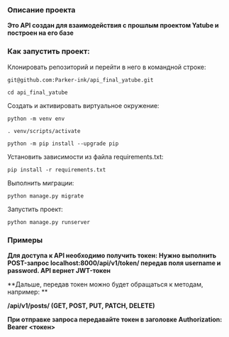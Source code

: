 ### Описание проекта

**Это API создан для взаимодействия с прошлым проектом Yatube и построен на его базе**


### Как запустить проект:

Клонировать репозиторий и перейти в него в командной строке:

```
git@github.com:Parker-ink/api_final_yatube.git
```

```
cd api_final_yatube
```

Cоздать и активировать виртуальное окружение:

```
python -m venv env
```

```
. venv/scripts/activate
```

```
python -m pip install --upgrade pip
```

Установить зависимости из файла requirements.txt:

```
pip install -r requirements.txt
```

Выполнить миграции:

```
python manage.py migrate
```

Запустить проект:

```
python manage.py runserver
```

### Примеры

**Для доступа к API необходимо получить токен: 
Нужно выполнить POST-запрос localhost:8000/api/v1/token/ передав поля username и password. API вернет JWT-токен**

**Дальше, передав токен можно будет обращаться к методам, например: **

**/api/v1/posts/ (GET, POST, PUT, PATCH, DELETE)**

**При отправке запроса передавайте токен в заголовке Authorization: Bearer <токен>**

